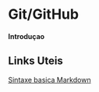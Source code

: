 # Git/GitHub
#### Introduçao


## Links Uteis
[Sintaxe basica Markdown](https://www.markdownguide.org/basic-syntax/)
